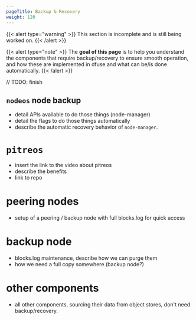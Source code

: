```yaml
---
pageTitle: Backup & Recovery
weight: 120
---
```



{{< alert type="warning" >}}
This section is incomplete and is still being worked on.
{{< /alert >}}


{{< alert type="note" >}}
The **goal of this page** is to help you
understand the components that require backup/recovery to ensure
smooth operation, and how these are implemented in dfuse and what can
be/is done automatically.
{{< /alert >}}


// TODO: finish

## `nodeos` node backup

* detail APIs available to do those things (node-manager)
* detail the flags to do those things automatically
* describe the automatic recovery behavior of `node-manager`.

# `pitreos`

* insert the link to the video about pitreos
* describe the benefits
* link to repo

# peering nodes

* setup of a peering / backup node with full blocks.log for quick access

# backup node

* blocks.log maintenance, describe how we can purge them
* how we need a full copy somewhere (backup node?)

# other components

* all other components, sourcing their data from object stores, don't need backup/recovery.
